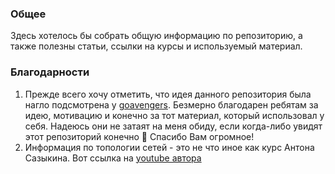 ### Общее
Здесь хотелось бы собрать общую информацию по репозиторию, а также полезны статьи, ссылки на курсы и используемый материал.

### Благодарности
1. Прежде всего хочу отметить, что идея данного репозитория была нагло подсмотрена у [goavengers](https://github.com/goavengers/go-interview). Безмерно благодарен ребятам за идею, мотивацию и конечно за тот материал, который использовал у себя. 
Надеюсь они не затаят на меня обиду, если когда-либо увидят этот репозиторий конечно 💯 Спасибо Вам огромное!
2. Информация по топологии сетей - это не что иное как курс Антона Сазыкина. Вот ссылка на [youtube автора](https://www.youtube.com/@AndreySozykin/)
